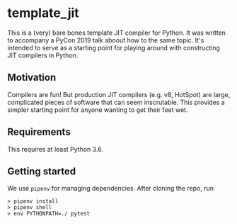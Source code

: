 # template_jit

This is a (very) bare bones template JIT compiler for Python. It was written to
accompany a PyCon 2019 talk aboout how to the same topic. It's intended to serve
as a starting point for playing around with constructing JIT compilers in Python.

## Motivation

Compilers are fun! But production JIT compilers (e.g. v8, HotSpot) are large,
complicated pieces of software that can seem inscrutable. This provides a simpler
starting point for anyone wanting to get their feet wet.

## Requirements

This requires at least Python 3.6.

## Getting started

We use `pipenv` for managing dependencies. After cloning the repo, run

```
> pipenv install
> pipenv shell
> env PYTHONPATH=./ pytest
```